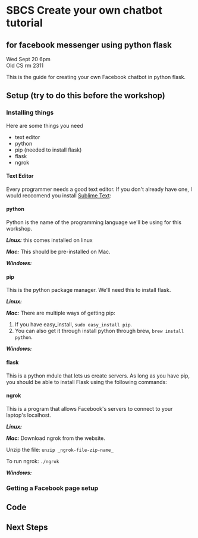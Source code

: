 # SBCS Create your own chatbot tutorial
## for facebook messenger using python flask

Wed Sept 20 6pm  
Old CS rm 2311

This is the guide for creating your own Facebook chatbot in python flask.

## Setup (try to do this before the workshop)

### Installing things

Here are some things you need

 * text editor
 * python
 * pip (needed to install flask)
 * flask
 * ngrok

#### Text Editor

Every programmer needs a good text editor. If you don't already have one, I would reccomend you install [Sublime Text](https://www.sublimetext.com/): 

#### python

Python is the name of the programming language we'll be using for this workshop.

***Linux:*** this comes installed on linux

***Mac:*** This should be pre-installed on Mac.

***Windows:***

#### pip

This is the python package manager. We'll need this to install flask.

***Linux:***  

***Mac:*** There are multiple ways of getting pip:
1) If you have easy_install, `sudo easy_install pip`.
2) You can also get it through install python through brew, `brew install python`.


***Windows:***


#### flask

This is a python mdule that lets us create servers. As long as you have pip, you should be able to install Flask using the following commands:


#### ngrok

This is a program that allows Facebook's servers to connect to your laptop's localhost.

***Linux:***

***Mac:*** Download ngrok from the website. 

Unzip the file: `unzip _ngrok-file-zip-name_`

To run ngrok: `./ngrok`

***Windows:***

### Getting a Facebook page setup

## Code

## Next Steps
